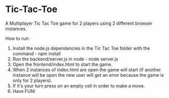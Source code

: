 # Tic-Tac-Toe
A Multiplayer Tic Tac Toe game for 2 players using 2 different browser instances.

How to run:
1. Install the node.js dependencies in the Tic Tac Toe folder with the command - npm install
2. Run the backend/server.js in node - node server.js
3. Open the frontend/index.html to start the game.
4. When 2 instances of index.html are open the game will start (if another instance will be open the new user will get an error because the game is only for 2 players).
5. If it's your turn press on an empty cell in order to make a move.
6. Have FUN!
